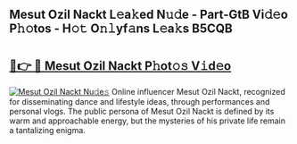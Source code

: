 ## Mesut Ozil Nackt L𝚎a𝚔ed N𝚞𝚍e - Part-GtB Vi𝚍𝚎o P𝚑𝚘tos - H𝚘𝚝 O𝚗𝚕yf𝚊ns L𝚎a𝚔s B5CQB

# <h2><a href="http://kf324n8.oniu.top/?m=Mesut+Ozil+Nackt">🔗👉 🔴 Mesut Ozil Nackt P𝚑ot𝚘𝚜 V𝚒d𝚎o</a></h2>

[![Mesut Ozil Nackt Nu𝚍e𝚜](https://i.imgur.com/0qMVB7G.gif)](http://kf324n8.oniu.top/?m=Mesut+Ozil+Nackt)
Online influencer Mesut Ozil Nackt, recognized for disseminating dance and lifestyle ideas, through performances and personal vlogs. The public persona of Mesut Ozil Nackt is defined by its warm and approachable energy, but the mysteries of his private life remain a tantalizing enigma.  
